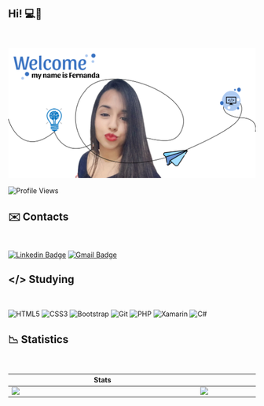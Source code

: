 ## Hi! 💻💙
<br>

![welcome](https://github.com/developer-fernanda/developer-fernanda/blob/main/welcome-fernanda.png)

![Profile Views](http://estruyf-github.azurewebsites.net/api/VisitorHit?user=developer-fernanda&repo=developer-fernanda&countColorcountColor)


## ✉️ Contacts
<br>

[![Linkedin Badge](https://img.shields.io/badge/LinkedIn-0077B5?style=for-the-badge&logo=linkedin&logoColor=white)](https://www.linkedin.com/in/fernanda-ingrid-94156377/) 
[![Gmail Badge ](https://img.shields.io/badge/Gmail-D14836?style=for-the-badge&logo=gmail&logoColor=white)](mailto:developer.fernanda.ingrid@gmail.com)


## </> Studying 
<br>

![HTML5](https://img.shields.io/badge/HTML5-E34F26?style=for-the-badge&logo=html5&logoColor=white)
![CSS3](https://img.shields.io/badge/CSS3-1572B6?style=for-the-badge&logo=css3&logoColor=white)
![Bootstrap](https://img.shields.io/badge/Bootstrap-563D7C?style=for-the-badge&logo=bootstrap&logoColor=white)
![Git](https://img.shields.io/badge/-Git-222222?style=for-the-badge&logoColor=F05032)
![PHP](https://img.shields.io/badge/PHP-777BB4?style=for-the-badge&logo=php&logoColor=white)
![Xamarin](https://img.shields.io/badge/Xamarin-3498DB?style=for-the-badge&logo=xamarin&logoColor=white)
![C#](https://img.shields.io/badge/C%23-239120?style=for-the-badge&logo=c-sharp&logoColor=white)

## 📉 Statistics
<br>

 
|  Stats |  Languages |
|--|--|
|   <img  align="left"  width="370px" src="https://github-readme-stats.vercel.app/api?username=developer-fernanda&show_icons=true&theme=tokyonight"/> |   <img  align="left"  width="370px" src="https://github-readme-stats.vercel.app/api/top-langs/?username=developer-fernanda&layout=compact&hide=shell&theme=tokyonight"/> |





  
  






